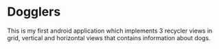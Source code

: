 # Dogglers
This is my first android application which implements 3 recycler views in grid, vertical and horizontal views that contains information about dogs.
